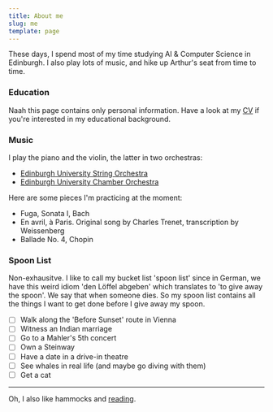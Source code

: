```yaml
---
title: About me
slug: me
template: page
---
```


These days, I spend most of my time studying AI & Computer Science in Edinburgh.
I also play lots of music, and hike up Arthur's seat from time to time.

### Education

Naah this page contains only personal information. Have a look at my [CV](https://www.ericjanto.com/cv) if you're interested in my educational background.

### Music

I play the piano and the violin, the latter in two orchestras:

- [Edinburgh University String Orchestra](https://string.eusa.ed.ac.uk/)
- [Edinburgh University Chamber Orchestra](https://www.eusa.ed.ac.uk/activities/societies/society/euco/)

Here are some pieces I'm practicing at the moment:

- Fuga, Sonata I, Bach
- En avril, à Paris. Original song by Charles Trenet, transcription by Weissenberg
- Ballade No. 4, Chopin

### Spoon List

Non-exhausitve. I like to call my bucket list 'spoon list' since in German, we have this weird idiom 'den Löffel abgeben' which translates to 'to give away the spoon'. We say that when someone dies. So my spoon list contains all the things I want to get done before I give away my spoon.

- [ ] Walk along the 'Before Sunset' route in Vienna
- [ ] Witness an Indian marriage
- [ ] Go to a Mahler's 5th concert
- [ ] Own a Steinway
- [ ] Have a date in a drive-in theatre
- [ ] See whales in real life (and maybe go diving with them)
- [ ] Get a cat

---

Oh, I also like hammocks and [reading](/books/).
